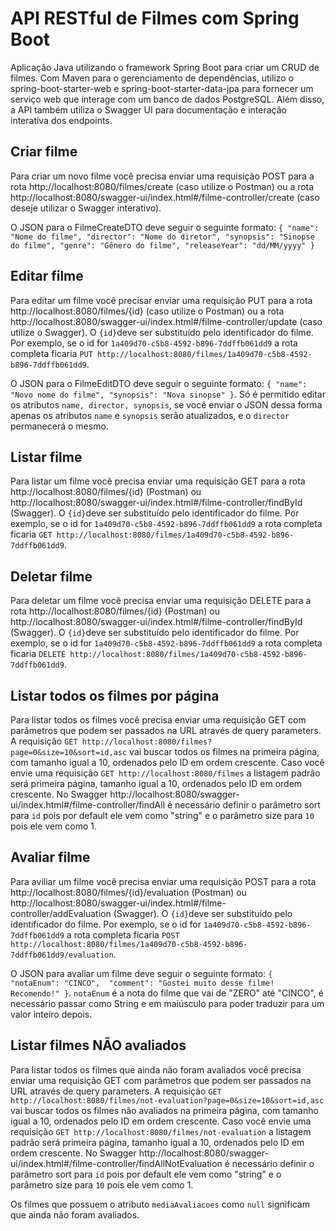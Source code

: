 # API RESTful de Filmes com Spring Boot

Aplicação Java utilizando o framework Spring Boot para criar um CRUD de filmes. Com Maven para o gerenciamento de dependências, utilizo o  spring-boot-starter-web e spring-boot-starter-data-jpa para fornecer um serviço web que interage com um banco de dados PostgreSQL. Além disso, a API também utiliza o Swagger UI para documentação e interação interativa dos endpoints.

## Criar filme
Para criar um novo filme você precisa enviar uma requisição POST para a rota   http://localhost:8080/filmes/create (caso utilize o Postman) ou a rota http://localhost:8080/swagger-ui/index.html#/filme-controller/create (caso deseje utilizar o Swagger interativo).

O JSON para o FilmeCreateDTO deve seguir o seguinte formato:
`{
    "name": "Nome do filme",
    "director": "Nome do diretor",
    "synopsis": "Sinopse do filme",
    "genre": "Gênero do filme",
    "releaseYear": "dd/MM/yyyy"
}
`

## Editar filme
Para editar um filme você precisar enviar uma requisição PUT para a rota http://localhost:8080/filmes/{id} (caso utilize o Postman) ou a rota http://localhost:8080/swagger-ui/index.html#/filme-controller/update (caso utilize o Swagger). O `{id}`deve ser substituído pelo identificador do filme. Por exemplo, se o id for `1a409d70-c5b8-4592-b896-7ddffb061dd9` a rota completa ficaria `PUT http://localhost:8080/filmes/1a409d70-c5b8-4592-b896-7ddffb061dd9`.

O JSON para o FilmeEditDTO deve seguir o seguinte formato:
`{
    "name": "Novo nome do filme",
    "synopsis": "Nova sinopse"
}`. Só é permitido editar os atributos `name, director, synopsis`, se você enviar o JSON dessa forma apenas os atributos `name` e `synopsis` serão atualizados, e o `director` permanecerá o mesmo.

## Listar filme
Para listar um filme você precisa enviar uma requisição GET para a rota http://localhost:8080/filmes/{id} (Postman) ou http://localhost:8080/swagger-ui/index.html#/filme-controller/findById (Swagger). O `{id}`deve ser substituído pelo identificador do filme. Por exemplo, se o id for `1a409d70-c5b8-4592-b896-7ddffb061dd9` a rota completa ficaria `GET http://localhost:8080/filmes/1a409d70-c5b8-4592-b896-7ddffb061dd9`.

## Deletar filme
Para deletar um filme você precisa enviar uma requisição DELETE para a rota http://localhost:8080/filmes/{id} (Postman) ou http://localhost:8080/swagger-ui/index.html#/filme-controller/findById (Swagger). O `{id}`deve ser substituído pelo identificador do filme. Por exemplo, se o id for `1a409d70-c5b8-4592-b896-7ddffb061dd9` a rota completa ficaria `DELETE http://localhost:8080/filmes/1a409d70-c5b8-4592-b896-7ddffb061dd9`.

## Listar todos os filmes por página
Para listar todos os filmes você precisa enviar uma requisição GET com parâmetros que podem ser passados na URL através de query parameters. A requisição `GET http://localhost:8080/filmes?page=0&size=10&sort=id,asc` vai buscar todos os filmes na primeira página, com tamanho igual a 10, ordenados pelo ID em ordem crescente. Caso você envie uma requisição `GET http://localhost:8080/filmes` a listagem padrão será primeira página, tamanho igual a 10, ordenados pelo ID em ordem crescente. No Swagger http://localhost:8080/swagger-ui/index.html#/filme-controller/findAll é necessário definir o parâmetro sort para `id` pois por default ele vem como "string" e o parâmetro size para `10` pois ele vem como 1.

## Avaliar filme
Para aviliar um filme você precisa enviar uma requisição POST para a rota http://localhost:8080/filmes/{id}/evaluation (Postman) ou http://localhost:8080/swagger-ui/index.html#/filme-controller/addEvaluation (Swagger). O `{id}`deve ser substituído pelo identificador do filme. Por exemplo, se o id for `1a409d70-c5b8-4592-b896-7ddffb061dd9` a rota completa ficaria `POST http://localhost:8080/filmes/1a409d70-c5b8-4592-b896-7ddffb061dd9/evaluation`.

O JSON para avaliar um filme deve seguir o seguinte formato:
`{ 
    "notaEnum": "CINCO", 
    "comment": "Gostei muito desse filme! Recomendo!"
}`. `notaEnum` é a nota do filme que vai de "ZERO" até "CINCO", é necessário passar como String e em maiúsculo para poder traduzir para um valor inteiro depois.

## Listar filmes NÃO avaliados
Para listar todos os filmes que ainda não foram avaliados você precisa enviar uma requisição GET com parâmetros que podem ser passados na URL através de query parameters. A requisição `GET http://localhost:8080/filmes/not-evaluation?page=0&size=10&sort=id,asc` vai buscar todos os filmes não avaliados na primeira página, com tamanho igual a 10, ordenados pelo ID em ordem crescente. Caso você envie uma requisição `GET http://localhost:8080/filmes/not-evaluation` a listagem padrão será primeira página, tamanho igual a 10, ordenados pelo ID em ordem crescente. No Swagger http://localhost:8080/swagger-ui/index.html#/filme-controller/findAllNotEvaluation é necessário definir o parâmetro sort para `id` pois por default ele vem como "string" e o parâmetro size para `10` pois ele vem como 1.

Os filmes que possuem o atributo `mediaAvaliacoes` como `null` significam que ainda não foram avaliados.
